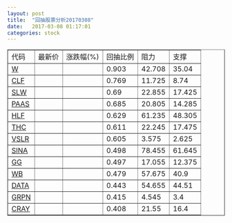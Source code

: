 ```yaml
---
layout: post
title:  "回抽股票分析20170308"
date:   2017-03-08 01:17:01
categories: stock
---
```

<script type="text/javascript">
var stockList = []
stockList.push('gb_w');
stockList.push('gb_clf');
stockList.push('gb_slw');
stockList.push('gb_paas');
stockList.push('gb_hlf');
stockList.push('gb_thc');
stockList.push('gb_vslr');
stockList.push('gb_sina');
stockList.push('gb_gg');
stockList.push('gb_wb');
stockList.push('gb_data');
stockList.push('gb_grpn');
stockList.push('gb_cray');
</script>
<table border="1">
 <tr>
 <td>代码</td>
 <td>最新价</td>
 <td>涨跌幅(%)</td>
 <td>回抽比例</td>
 <td>阻力</td>
 <td>支撑</td>
</tr>
  <tr id="w">
  <td><a href="http://stock.finance.sina.com.cn/usstock/quotes/W.html" target="_blank">W</a></td><td></td><td></td><td>0.903</td><td>42.708</td><td>35.04</td></tr>
  <tr id="clf">
  <td><a href="http://stock.finance.sina.com.cn/usstock/quotes/CLF.html" target="_blank">CLF</a></td><td></td><td></td><td>0.769</td><td>11.725</td><td>8.74</td></tr>
  <tr id="slw">
  <td><a href="http://stock.finance.sina.com.cn/usstock/quotes/SLW.html" target="_blank">SLW</a></td><td></td><td></td><td>0.69</td><td>22.855</td><td>17.425</td></tr>
  <tr id="paas">
  <td><a href="http://stock.finance.sina.com.cn/usstock/quotes/PAAS.html" target="_blank">PAAS</a></td><td></td><td></td><td>0.685</td><td>20.805</td><td>14.285</td></tr>
  <tr id="hlf">
  <td><a href="http://stock.finance.sina.com.cn/usstock/quotes/HLF.html" target="_blank">HLF</a></td><td></td><td></td><td>0.629</td><td>61.235</td><td>48.305</td></tr>
  <tr id="thc">
  <td><a href="http://stock.finance.sina.com.cn/usstock/quotes/THC.html" target="_blank">THC</a></td><td></td><td></td><td>0.611</td><td>22.245</td><td>17.475</td></tr>
  <tr id="vslr">
  <td><a href="http://stock.finance.sina.com.cn/usstock/quotes/VSLR.html" target="_blank">VSLR</a></td><td></td><td></td><td>0.605</td><td>3.575</td><td>2.625</td></tr>
  <tr id="sina">
  <td><a href="http://stock.finance.sina.com.cn/usstock/quotes/SINA.html" target="_blank">SINA</a></td><td></td><td></td><td>0.498</td><td>78.455</td><td>61.645</td></tr>
  <tr id="gg">
  <td><a href="http://stock.finance.sina.com.cn/usstock/quotes/GG.html" target="_blank">GG</a></td><td></td><td></td><td>0.497</td><td>17.055</td><td>12.375</td></tr>
  <tr id="wb">
  <td><a href="http://stock.finance.sina.com.cn/usstock/quotes/WB.html" target="_blank">WB</a></td><td></td><td></td><td>0.479</td><td>57.675</td><td>40.9</td></tr>
  <tr id="data">
  <td><a href="http://stock.finance.sina.com.cn/usstock/quotes/DATA.html" target="_blank">DATA</a></td><td></td><td></td><td>0.443</td><td>54.655</td><td>44.51</td></tr>
  <tr id="grpn">
  <td><a href="http://stock.finance.sina.com.cn/usstock/quotes/GRPN.html" target="_blank">GRPN</a></td><td></td><td></td><td>0.415</td><td>4.545</td><td>3.4</td></tr>
  <tr id="cray">
  <td><a href="http://stock.finance.sina.com.cn/usstock/quotes/CRAY.html" target="_blank">CRAY</a></td><td></td><td></td><td>0.408</td><td>21.55</td><td>16.4</td></tr>
</table>
